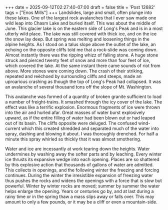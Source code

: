+++
date = 2025-09-12T02:27:40-07:00
draft = false
title = 'Post 12682'
tags = ["Enos Mills"]
+++
Landslides, large and small, often plunge into these lakes. One of the largest rock avalanches that I ever saw made one wild leap into Chasm Lake and buried itself. This was about the middle of June. This glacier lake is on the eastern side of Long's Peak and is in a most utterly wild place. The lake was still covered with thick ice, and on the ice the snow lay deep. But spring was melting and loosening things in the alpine heights. As I stood on a talus slope above the outlet of the lake, an echoing on the opposite cliffs told me that a rock-slide was coming down. Almost instantly there was the ripping whizz of falling stone. A huge stone struck and pierced twenty feet of snow and more than four feet of ice, which covered the lake. At the same instant there came sounds of riot from above. More stones were coming down. The crash of their striking, repeated and reëchoed by surrounding cliffs and steeps, made an uproarious crashing as though the top of Long's Peak had collapsed. It was an avalanche of several thousand tons off the slope of Mt. Washington.

This avalanche was formed of a quantity of broken granite sufficient to load a number of freight-trains. It smashed through the icy cover of the lake. The effect was like a terrific explosion. Enormous fragments of ice were thrown into the air and hurled afar. Great masses of water burst explosively upward, as if the entire filling of water had been blown out or had leaped out of its basin. The cliffs opposite were deluged. The confused wind-current which this created shredded and separated much of the water into spray, dashing and blowing it about. I was thoroughly drenched. For half a minute this spray whirled so thickly that it was almost smothering.

Water and ice are incessantly at work tearing down the heights. Water undermines by washing away the softer parts and by leaching. Every winter ice thrusts its expansive wedge into each opening. Places are so shattered by this explosive action that thousands of gallons of water are admitted. This collects in openings, and the following winter the freezing and forcing continues. During the winter the irresistible expansion of freezing water thus pushes the rocks and widens the openings with a force that is slow but powerful. Winter by winter rocks are moved; summer by summer the water helps enlarge the opening. Years or centuries go by, and at last during a rainy time or in the spring thaw a mass slips away or falls over. This may amount to only a few pounds, or it may be a cliff or even a mountain-side.
